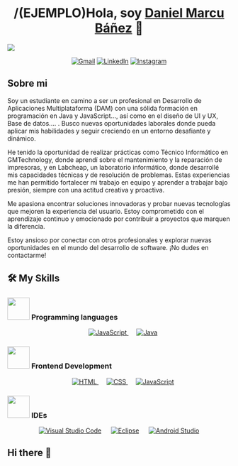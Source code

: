 <div align="center">
<h1 align="center">/(EJEMPLO)Hola, soy <a href="https://aristi.dev">Daniel Marcu Báñez</a> 👋</h1>
</div>
<img src="https://github.com/danielmb04/danielmb04/blob/main/Blue%20Yellow%20Futuristic%20Virtual%20Technology%20Blog%20Banner%20(1).png">

<p align="center">
	<a href="mailto:danielmarcub04@gmail.com"><img img src="https://img.shields.io/badge/gmail-%23EA4335.svg?style=plastic&logo=gmail&logoColor=white" alt="Gmail"/></a>
<a href="https://www.linkedin.com/in/daniel-marcu-ba%C3%B1ez-385423309/"><img src="https://img.shields.io/badge/linkedin-%230A66C2.svg?style=plastic&logo=linkedin&logoColor=white" alt="LinkedIn"/></a>
	<a href="https://www.instagram.com/_ddaaniel._/"><img src="https://img.shields.io/badge/instagram-%23E4405F.svg?style=plastic&logo=instagram&logoColor=white" alt="Instagram"/></a>
</p>


## Sobre mi


Soy un estudiante en camino a ser un profesional en Desarrollo de Aplicaciones Multiplataforma (DAM) con una sólida formación en programación en Java y JavaScript..., así como en el diseño de UI y UX, Base de datos.... . Busco nuevas oportunidades laborales donde pueda aplicar mis habilidades y seguir creciendo en un entorno desafiante y dinámico.

He tenido la oportunidad de realizar prácticas como Técnico Informático en GMTechnology, donde aprendí sobre el mantenimiento y la reparación de impresoras, y en Labcheap, un laboratorio informático, donde desarrollé mis capacidades técnicas y de resolución de problemas. Estas experiencias me han permitido fortalecer mi trabajo en equipo y aprender a trabajar bajo presión, siempre con una actitud creativa y proactiva.

Me apasiona encontrar soluciones innovadoras y probar nuevas tecnologías que mejoren la experiencia del usuario. Estoy comprometido con el aprendizaje continuo y emocionado por contribuir a proyectos que marquen la diferencia.

Estoy ansioso por conectar con otros profesionales y explorar nuevas oportunidades en el mundo del desarrollo de software. ¡No dudes en contactarme!
<br>

## 🛠️ My Skills

### <picture> <img src = "https://github.com/7oSkaaa/7oSkaaa/blob/main/Images/Programming_Languages.gif?raw=true" width = 50px>  </picture> Programming languages
<p align="center">
 &emsp;
  <a href="https://developer.mozilla.org/en-US/docs/Web/JavaScript" target="_blank"> 
     <img alt="JavaScript" src="https://img.shields.io/badge/JavaScript%20-%23F7DF1E.svg?style=plastic&logo=javascript&logoColor=black">
   </a>
  &emsp;
  <a href="https://www.java.com" target="_blank"> 
    <img alt="Java" src="https://img.shields.io/badge/Java-%23007396.svg?style=plastic&logo=java&logoColor=white">
  </a>
</p>

### <picture> <img src = "https://github.com/7oSkaaa/7oSkaaa/blob/main/Images/Front_End.gif?raw=true" width = 50px>  </picture> Frontend Development
<p align="center"> 
  &emsp; 
  <a href="https://www.w3.org/html/" target="_blank"> 
   <img alt="HTML" src="https://img.shields.io/badge/HTML5%20-%23E34F26.svg?style=plastic&logo=html5&logoColor=white">
  </a>   
  &emsp;
  <a href="https://www.w3schools.com/css/" target="_blank">
    <img alt="CSS" src="https://img.shields.io/badge/CSS%20-%231572B6.svg?style=plastic&logo=css3&logoColor=white">
  </a> 
   &emsp;
  <a href="https://developer.mozilla.org/en-US/docs/Web/JavaScript" target="_blank"> 
     <img alt="JavaScript" src="https://img.shields.io/badge/JavaScript%20-%23F7DF1E.svg?style=plastic&logo=javascript&logoColor=black">
   </a>
	
### <picture> <img src = "https://github.com/7oSkaaa/7oSkaaa/blob/main/Images/IDEs.gif?raw=true" width = 50px>  </picture> IDEs
 
<p align="center">
  &emsp;
    <a href="#"><img alt="Visual Studio Code" src="https://img.shields.io/badge/Visual%20Studio%20Code-0078d7.svg?style=plastic&logo=visual-studio-code&logoColor=white"></a>
  &emsp;
	 <a href="#"><img alt="Eclipse" src="https://img.shields.io/badge/eclipse%20ide-%232C2255.svg?&style=plastic&logo=eclipse%20ide&logoColor=white" /></a>
&emsp;
	<a href="#"><img alt="Android Studio" src="https://img.shields.io/badge/Android%20Studio-%23000000.svg?style=plastic&logo=android&logoColor=white"/></a>
			    &emsp;	
</p>

	
## Hi there 👋



<!--
**danielmb04/danielmb04** is a ✨ _special_ ✨ repository because its `README.md` (this file) appears on your GitHub profile.

Here are some ideas to get you started:

- 🔭 I’m currently working on ...
- 🌱 I’m currently learning ...
- 👯 I’m looking to collaborate on ...
- 🤔 I’m looking for help with ...
- 💬 Ask me about ...
- 📫 How to reach me: ...
- 😄 Pronouns: ...
- ⚡ Fun fact: ...
-->
